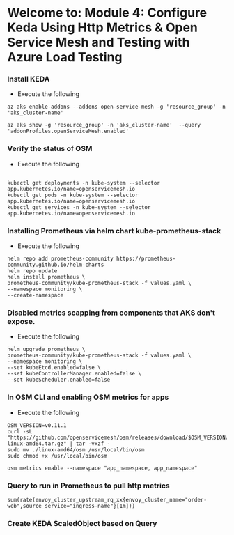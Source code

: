 # Welcome to: Module 4: Configure Keda Using Http Metrics & Open Service Mesh and Testing with Azure Load Testing

### Install KEDA

* Execute the following
```
az aks enable-addons --addons open-service-mesh -g 'resource_group' -n 'aks_cluster-name'

az aks show -g 'resource_group' -n 'aks_cluster-name'  --query 'addonProfiles.openServiceMesh.enabled'
```

### Verify the status of OSM

* Execute the following

```

kubectl get deployments -n kube-system --selector app.kubernetes.io/name=openservicemesh.io
kubectl get pods -n kube-system --selector app.kubernetes.io/name=openservicemesh.io
kubectl get services -n kube-system --selector app.kubernetes.io/name=openservicemesh.io
```

### Installing Prometheus via helm chart kube-prometheus-stack

* Execute the following

```
helm repo add prometheus-community https://prometheus-community.github.io/helm-charts
helm repo update
helm install prometheus \
prometheus-community/kube-prometheus-stack -f values.yaml \
--namespace monitoring \
--create-namespace

```

### Disabled metrics scapping from components that AKS don't expose.

* Execute the following

```
helm upgrade prometheus \
prometheus-community/kube-prometheus-stack -f values.yaml \
--namespace monitoring \
--set kubeEtcd.enabled=false \
--set kubeControllerManager.enabled=false \
--set kubeScheduler.enabled=false

```

### In OSM CLI and enabling OSM metrics for apps

* Execute the following


```
OSM_VERSION=v0.11.1
curl -sL "https://github.com/openservicemesh/osm/releases/download/$OSM_VERSION/osm-$OSM_VERSION-linux-amd64.tar.gz" | tar -vxzf -
sudo mv ./linux-amd64/osm /usr/local/bin/osm
sudo chmod +x /usr/local/bin/osm

osm metrics enable --namespace "app_namespace, app_namespace"
```
### Query to run in Prometheus to pull http metrics

```
sum(rate(envoy_cluster_upstream_rq_xx{envoy_cluster_name="order-web",source_service="ingress-name"}[1m]))
```
### Create KEDA ScaledObject based on Query

```

```

